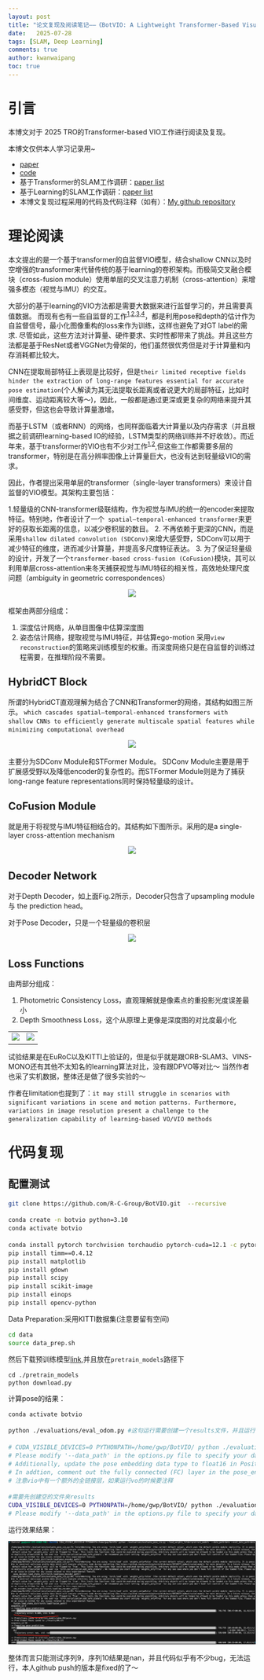 ```yaml
---
layout: post
title: "论文复现及阅读笔记——《BotVIO: A Lightweight Transformer-Based Visual–Inertial Odometry for Robotics》"
date:   2025-07-28
tags: [SLAM, Deep Learning]
comments: true
author: kwanwaipang
toc: true
---
```



<!-- * 目录
{:toc} -->


<!-- !!!!!!!!!!!!!!!!!!!!!!!!!!!!!!!!!!!!!!!!!!!!!!!!!!!!!!!!!!!!!!!!!!!!!!!!!!!!!!!!!!!!!!!!!!!!!!!!!!!!!!!!!!!!!!!!!!!!!!!!!!! -->
# 引言

本博文对于 2025 TRO的Transformer-based VIO工作进行阅读及复现。

本博文仅供本人学习记录用~

* [paper](https://ieeexplore.ieee.org/abstract/document/11024235)
* [code](https://github.com/wenhuiwei-ustc/BotVIO)
* 基于Transformer的SLAM工作调研：[paper list](https://github.com/KwanWaiPang/Awesome-Transformer-based-SLAM)
* 基于Learning的SLAM工作调研：[paper list](https://github.com/KwanWaiPang/Awesome-Learning-based-VO-VIO)
* 本博文复现过程采用的代码及代码注释（如有）：[My github repository](https://github.com/R-C-Group/BotVIO)



# 理论阅读

本文提出的是一个基于transformer的自监督VIO模型，结合shallow CNN以及时空增强的transformer来代替传统的基于learning的卷积架构。而极简交叉融合模块（cross-fusion module）使用单层的交叉注意力机制（cross-attention）来增强多模态（视觉与IMU）的交互。

大部分的基于learning的VIO方法都是需要大数据来进行监督学习的，并且需要真值数据。
而现有也有一些自监督的工作<sup>[1](https://www.sciencedirect.com/science/article/pii/S0893608022000752),[2](https://github.com/KwanWaiPang/Awesome-Transformer-based-SLAM/blob/pdf/file/Attention_Guided_Unsupervised_learning_of_Monocular_Visual-inertial_Odometry.pdf),[3](https://ieeexplore.ieee.org/stamp/stamp.jsp?arnumber=8691513),[4](https://www.ijcai.org/proceedings/2020/0325.pdf)</sup>，都是利用pose和depth的估计作为自监督信号，最小化图像重构的loss来作为训练，这样也避免了对GT label的需求.
尽管如此，这些方法对计算量、硬件要求、实时性都带来了挑战。并且这些方法都是基于ResNet或者VGGNet为骨架的，他们虽然很优秀但是对于计算量和内存消耗都比较大。

CNN在提取局部特征上表现是比较好，但是`their limited receptive fields hinder the extraction of long-range features essential for accurate pose estimation`(个人解读为其无法提取长距离或者说更大的局部特征，比如时间维度、运动距离较大等～)，因此，一般都是通过更深或更复杂的网络来提升其感受野，但这也会导致计算量激增。

而基于LSTM（或者RNN）的网络，也同样面临着大计算量以及内存需求（并且根据之前调研learning-based IO的经验，LSTM类型的网络训练并不好收敛）。而近年来，基于transformer的VIO也有不少对工作<sup>[1](https://arxiv.org/pdf/2101.02143),[2](https://github.com/KwanWaiPang/Awesome-Transformer-based-SLAM/blob/pdf/file/Attention_Guided_Unsupervised_learning_of_Monocular_Visual-inertial_Odometry.pdf)</sup>,但这些工作都需要多层的transformer，特别是在高分辨率图像上计算量巨大，也没有达到轻量级VIO的需求。

因此，作者提出采用单层的transformer（single-layer transformers）来设计自监督的VIO模型。其架构主要包括：

1.轻量级的CNN-transformer级联结构，作为视觉与IMU的统一的encoder来提取特征。特别地，作者设计了一个` spatial–temporal-enhanced transformer`来更好的获取长距离的信息，以减少卷积层的数目。
2. 不再依赖于更深的CNN，而是采用`shallow dilated convolution (SDConv)`来增大感受野，SDConv可以用于减少特征的维度，进而减少计算量，并提高多尺度特征表达。
3. 为了保证轻量级的设计，开发了一个`transformer-based cross-fusion (CoFusion)`模块，其可以利用单层cross-attention来冬天捕获视觉与IMU特征的相关性，高效地处理尺度问题（ambiguity in geometric correspondences）


<div align="center">
  <img src="https://r-c-group.github.io/blog_media/images/WX20250729-110231@2x.png" width="80%" />
<figcaption>  
</figcaption>
</div>

框架由两部分组成：
1. 深度估计网络，从单目图像中估算深度图
2. 姿态估计网络，提取视觉与IMU特征，并估算ego-motion
采用`view reconstruction`的策略来训练模型的权重。而深度网络只是在自监督的训练过程需要，在推理阶段不需要。

## HybridCT Block
所谓的HybridCT直观理解为结合了CNN和Transformer的网络，其结构如图三所示。
`which cascades spatial–temporal-enhanced transformers with shallow CNNs to efficiently generate multiscale spatial features while minimizing computational overhead`

<div align="center">
  <img src="https://r-c-group.github.io/blog_media/images/WX20250730-165338@2x.png" width="80%" />
<figcaption>  
</figcaption>
</div>

主要分为SDConv Module和STFormer Module。
SDConv Module主要是用于扩展感受野以及降低encoder的复杂性的。而STFormer Module则是为了捕获long-range feature representations同时保持轻量级的设计。

## CoFusion Module

就是用于将视觉与IMU特征相结合的。其结构如下图所示。采用的是a single-layer cross-attention mechanism

<div align="center">
  <img src="https://r-c-group.github.io/blog_media/images/WX20250730-171743@2x.png" width="80%" />
<figcaption>  
</figcaption>
</div>

## Decoder Network
对于Depth Decoder，如上面Fig.2所示，Decoder只包含了upsampling module 与 the prediction head。

对于Pose Decoder，只是一个轻量级的卷积层

<div align="center">
  <img src="https://r-c-group.github.io/blog_media/images/WX20250730-172236@2x.png" width="80%" />
<figcaption>  
</figcaption>
</div>

## Loss Functions
由两部分组成：
1. Photometric Consistency Loss，直观理解就是像素点的重投影光度误差最小
2. Depth Smoothness Loss，这个从原理上更像是深度图的对比度最小化
   

<div align="center">
<table style="border: none; background-color: transparent;">
  <tr align="center">
    <td style="width: 50%; border: none; padding: 0.01; background-color: transparent; vertical-align: middle;">
      <img src="https://r-c-group.github.io/blog_media/images/WX20250730-172408@2x.png" width="100%" />
    </td>
    <td style="width: 50%; border: none; padding: 0.01; background-color: transparent; vertical-align: middle;">
      <img src="https://r-c-group.github.io/blog_media/images/WX20250730-172602@2x.png" width="100%" />
    </td>
  </tr>
</table>
<figcaption>
</figcaption>
</div>

试验结果是在EuRoC以及KITTI上验证的，但是似乎就是跟ORB-SLAM3、VINS-MONO还有其他不太知名的learning算法对比，没有跟DPVO等对比～
当然作者也采了实机数据，整体还是做了很多实验的～

作者在limitation也提到了：`it may still struggle in scenarios with significant variations in scene and motion patterns. Furthermore, variations in image resolution present a challenge to the generalization capability of learning-based VO/VIO methods`

# 代码复现

## 配置测试

```sh
git clone https://github.com/R-C-Group/BotVIO.git  --recursive

conda create -n botvio python=3.10
conda activate botvio

conda install pytorch torchvision torchaudio pytorch-cuda=12.1 -c pytorch -c nvidia
pip install timm==0.4.12
pip install matplotlib
pip install gdown
pip install scipy
pip install scikit-image
pip install einops
pip install opencv-python
```

Data Preparation:采用KITTI数据集(注意要留有空间)

```sh
cd data
source data_prep.sh 
```

然后下载预训练模型[link](https://drive.google.com/drive/folders/1D-CpdPKyOwRMFlU-sp0dhslvIBmx9oxf?usp=drive_link),并且放在`pretrain_models`路径下

~~~
cd ./pretrain_models
python download.py
~~~

计算pose的结果：

```sh
conda activate botvio

python ./evaluations/eval_odom.py #这句运行需要创建一个results文件，并且运行了没有任何结果输出～～～

# CUDA_VISIBLE_DEVICES=0 PYTHONPATH=/home/gwp/BotVIO/ python ./evaluations/evaluate_pose_vo.py --load_weights_folder=pretrain_models  --data_path=data
# Please modify '--data_path' in the options.py file to specify your dataset path. 
# Additionally, update the pose embedding data type to float16 in PositionalEncodingFourier function within the depth encoder.py file.  
# In addtion, comment out the fully connected (FC) layer in the pose_encoder.py.
# 注意vio中有一个额外的全链接层，如果运行vo的时候要注释

#需要先创建空的文件夹results
CUDA_VISIBLE_DEVICES=0 PYTHONPATH=/home/gwp/BotVIO/ python ./evaluations/evaluate_pose_vio.py --load_weights_folder=pretrain_models  --data_path=data --eval_data_path=data
# Please modify '--data_path' in the options.py file to specify your dataset path. Additionally, update the pose embedding data type to float16 in PositionalEncodingFourier function within the depth encoder.py file.
```

运行效果结果：

<div align="center">
  <img src="https://github.com/R-C-Group/BotVIO/raw/main/results/WX20250728-174730.png" width="100%" />
<figcaption>  
</figcaption>
</div>

整体而言只能测试序列9，序列10结果是nan，并且代码似乎有不少bug，无法运行，本人github push的版本是fixed的了～

